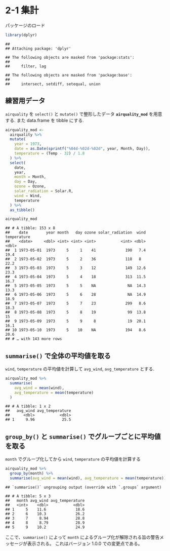 2-1 集計
========

パッケージのロード

``` r
library(dplyr)
```

    ## 
    ## Attaching package: 'dplyr'

    ## The following objects are masked from 'package:stats':
    ## 
    ##     filter, lag

    ## The following objects are masked from 'package:base':
    ## 
    ##     intersect, setdiff, setequal, union

練習用データ
------------

`airquality` を `select()` と `mutate()` で整形したデータ
**`airquality_mod`** を用意する. また data.frame を tibble にする.

``` r
airquality_mod <-
  airquality %>% 
  mutate(
    year = 1973,
    date = as.Date(sprintf("%04d-%02d-%02d", year, Month, Day)),
    temperature = (Temp - 32) / 1.8
  ) %>% 
  select(
    date,
    year,
    month = Month,
    day = Day,
    ozone = Ozone,
    solar_radiation = Solar.R,
    wind = Wind, 
    temperature
  ) %>% 
  as_tibble()

airquality_mod
```

    ## # A tibble: 153 x 8
    ##    date        year month   day ozone solar_radiation  wind temperature
    ##    <date>     <dbl> <int> <int> <int>           <int> <dbl>       <dbl>
    ##  1 1973-05-01  1973     5     1    41             190   7.4        19.4
    ##  2 1973-05-02  1973     5     2    36             118   8          22.2
    ##  3 1973-05-03  1973     5     3    12             149  12.6        23.3
    ##  4 1973-05-04  1973     5     4    18             313  11.5        16.7
    ##  5 1973-05-05  1973     5     5    NA              NA  14.3        13.3
    ##  6 1973-05-06  1973     5     6    28              NA  14.9        18.9
    ##  7 1973-05-07  1973     5     7    23             299   8.6        18.3
    ##  8 1973-05-08  1973     5     8    19              99  13.8        15  
    ##  9 1973-05-09  1973     5     9     8              19  20.1        16.1
    ## 10 1973-05-10  1973     5    10    NA             194   8.6        20.6
    ## # … with 143 more rows

`summarise()` で全体の平均値を取る
----------------------------------

`wind`, `temperature` の平均値を計算して `avg_wind`, `avg_temperature`
とする.

``` r
airquality_mod %>% 
  summarise(
    avg_wind = mean(wind),
    avg_temperature = mean(temperature)
  )
```

    ## # A tibble: 1 x 2
    ##   avg_wind avg_temperature
    ##      <dbl>           <dbl>
    ## 1     9.96            25.5

`group_by()` と `summarise()` でグループごとに平均値を取る
----------------------------------------------------------

`month` でグループ化してから `wind`, `temperature` の平均値を計算する

``` r
airquality_mod %>% 
  group_by(month) %>% 
  summarise(avg_wind = mean(wind), avg_temperature = mean(temperature))
```

    ## `summarise()` ungrouping output (override with `.groups` argument)

    ## # A tibble: 5 x 3
    ##   month avg_wind avg_temperature
    ##   <int>    <dbl>           <dbl>
    ## 1     5    11.6             18.6
    ## 2     6    10.3             26.2
    ## 3     7     8.94            28.8
    ## 4     8     8.79            28.9
    ## 5     9    10.2             24.9

ここで、`summarise()` によって `month`
によるグループ化が解除される旨の警告メッセージが表示される。
これはバージョン 1.0.0 での変更点である。
